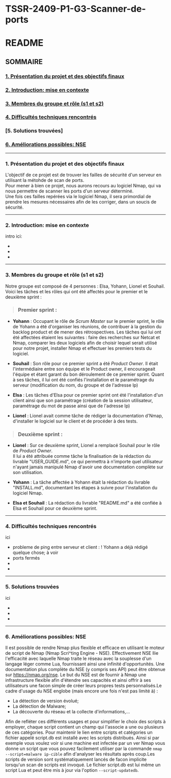 # TSSR-2409-P1-G3-Scanner-de-ports

# **README**

## **SOMMAIRE**

### [1. Présentation du projet et des objectifs finaux](https://github.com/WildCodeSchool/TSSR-2409-P1-G3-Scanner-de-ports/blob/main/README.md#1-pr%C3%A9sentation-du-projet-et-des-objectifs-finaux-1)

### [2. Introduction: mise en contexte](https://github.com/WildCodeSchool/TSSR-2409-P1-G3-Scanner-de-ports/blob/main/README.md#2--introduction-mise-en-contexte)
    
### [3. Membres du groupe et rôle (s1 et s2)](https://github.com/WildCodeSchool/TSSR-2409-P1-G3-Scanner-de-ports/blob/main/README.md#3-membres-du-groupe-et-r%C3%B4le-s1-et-s2-1)
    
### [4. Difficultés techniques rencontrés]()
    
### [5. Solutions trouvées]
    
### [6. Améliorations possibles: NSE](https://github.com/WildCodeSchool/TSSR-2409-P1-G3-Scanner-de-ports/blob/main/README.md#6-am%C3%A9liorations-possibles-nse-1)

---
### 1. Présentation du projet et des objectifs finaux

L'objectif de ce projet est de trouver les failles de sécurité d'un serveur en utilisant la métohde de scan de ports.  
Pour mener à bien ce projet, nous aurons recours au logiciel Nmap, qui va nous permettre de scanner les ports d'un serveur déterminé.  
Une fois ces failles repérées via le logiciel Nmap, il sera primordial de prendre les mesures nécessaires afin de les corriger, dans un soucis de sécurité.

---

### 2.  Introduction: mise en contexte

intro ici:

*
*
*
---

### 3. Membres du groupe et rôle (s1 et s2)  

Notre groupe est composé de 4 personnes : Elsa, Yohann, Lionel et Souhail.  
Voici les tâches et les rôles qui ont été affectés pour le premier et le deuxième sprint :  
> ### Premier sprint :
* **Yohann** : Occupant le rôle de *Scrum Master* sur le premier sprint, le rôle de Yohann a été d'organiser les réunions, de contribuer à la gestion du backlog product et de mener des rétrospectives.
Les tâches qui lui ont été affectées étaient les suivantes : faire des recherches sur Netcat et Nmap, comparer les deux logiciels afin de choisir lequel serait utilisé pour notre projet, installer Nmap et effectuer les premiers tests du logiciel.

* **Souhail** : Son rôle pour ce premier sprint a été *Product Owner*. Il était l'intermédiaire entre son équipe et le Product owner, il encourageait l'équipe et étant garant du bon déroulement de ce premier sprint.
Quant à ses tâches, il lui ont été confiés l'installation et le paramétrage du serveur (modification du nom, du groupe et de l'adresse Ip)

* **Elsa** : Les tâches d'Elsa pour ce premier sprint ont été l'installation d'un client ainsi que son paramétrage (création de la session utilisateur, paramétrage du mot de passe ainsi que de l'adresse Ip)

* **Lionel** : Lionel avait comme tâche de rédiger la documentation d'Nmap, d'installer le logiciel sur le client et de procéder à des tests.

> ### Deuxième sprint :
* **Lionel** : Sur ce deuxième sprint, Lionel a remplacé Souhail pour le rôle de *Product Owner*.  
Il lui a été attribuée comme tâche la finalisation de la rédaction du livrable "USER_GUIDE.md", ce qui permettra à n'importe quel utilisateur n'ayant jamais manipulé Nmap d'avoir une documentation complète sur son utilisation.  

* **Yohann** : La tâche affectée à Yohann était la rédaction du livrable "INSTALL.md", documentant les étapes à suivre pour l'installation du logiciel Nmap.  

* **Elsa et Souhail** : La rédaction du livrable "README.md" a été confiée à Elsa et Souhail pour ce deuxième sprint.


--- 

### 4. Difficultés techniques rencontrés

ici

* probleme de ping entre serveur et client : ! Yohann a déjà rédigé quelque chose; à voir
* ports fermés  
*
*

---

### 5. Solutions trouvées

ici

*
*
*
---

### 6. Améliorations possibles: NSE

Il est possible de rendre Nmap plus flexible et efficace en utilisant le moteur de script de Nmap (Nmap Scri^ting Engine - NSE). Effectivement NSE llie l'efficacité avec laquelle Nmap traite le réseau avec la souplesse d'un langage léger comme Lua, fournissant ainsi une infinité d'opportunités. Une documentation plus complète du NSE (y compris ses API) peut être obtenue sur https://nmap.org/nse. Le but du NSE est de fournir à Nmap une infrastructure flexible afin d'étendre ses capacités et ainsi offrir à ses utilisateurs une facon simple de créer leurs propres tests personnalisés.Le cadre d'usage du NSE englobe (mais encore une fois n'est pas limité à) :

- La détection de version évolué;
- La détection de Malware;
- La découverte du réseau et la collecte d'informations,...

Afin de refléter ces différents usages et pour simplifier le choix des scripts à employer, chaque script contient un champ qui l'associe a une ou plusieurs de ces catégories. Pour maintenir le lien entre scripts et catégories un fichier appelé script.db est installé avec les scripts distribués. Ainsi si par exemple vous voulez voir si une machine est infectée par un ver Nmap vous donne un script que vous pouvez facilement utiliser par la commande `nmap --script=malware ip-cible` afin d'analyser les résultats après coup.Les scripts de version sont systématiquement lancés de facon implicite lorsqu'un scan de scripts est invoqué. Le fichier script.db est lui même un script Lua et peut être mis à jour via l'option `--script-updatedb`.



